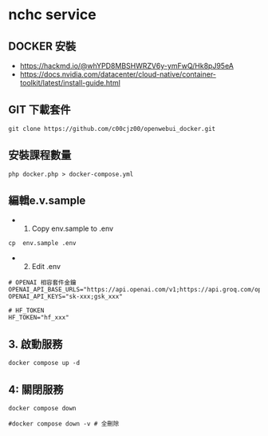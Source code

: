 # nchc service

## DOCKER 安裝
- https://hackmd.io/@whYPD8MBSHWRZV6y-ymFwQ/Hk8pJ95eA
- https://docs.nvidia.com/datacenter/cloud-native/container-toolkit/latest/install-guide.html


## GIT 下載套件
```
git clone https://github.com/c00cjz00/openwebui_docker.git
```
## 安裝課程數量
```
php docker.php > docker-compose.yml
```


## 編輯e.v.sample
- 1. Copy env.sample to .env 
```
cp  env.sample .env 
```
- 2. Edit .env
```
# OPENAI 相容套件金鑰
OPENAI_API_BASE_URLS="https://api.openai.com/v1;https://api.groq.com/openai/v1"
OPENAI_API_KEYS="sk-xxx;gsk_xxx"

# HF_TOKEN
HF_TOKEN="hf_xxx"
```

## 3. 啟動服務
```
docker compose up -d 
```

## 4: 關閉服務
```
docker compose down 

#docker compose down -v # 全刪除
```

